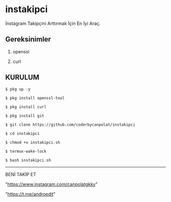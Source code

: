 # instakipci

İnstagram Takipçini Arttırmak İçin En İyi Araç. 

## Gereksinimler

1. openssl

2. curl

## KURULUM

`$ pkg up -y`

`$ pkg install openssl-tool`

`$ pkg install curl`

`$ pkg install git`

`$ git clone https://github.com/coderbycanpolat/instakipci`

`$ cd instakipci`

`$ chmod +x instakipci.sh`

`$ termux-wake-lock`

`$ bash instakipci.sh`

------------------------------------------

<p align="center">

  BENİ TAKİP ET

 "https://www.instagram.com/canpolatgkky"

 "https://t.me/androedit"
